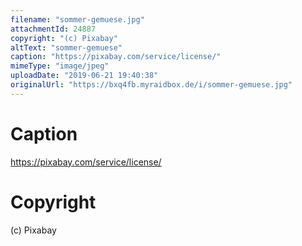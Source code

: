 ```yaml
---
filename: "sommer-gemuese.jpg"
attachmentId: 24887
copyright: "(c) Pixabay"
altText: "sommer-gemuese"
caption: "https://pixabay.com/service/license/"
mimeType: "image/jpeg"
uploadDate: "2019-06-21 19:40:38"
originalUrl: "https://bxq4fb.myraidbox.de/i/sommer-gemuese.jpg"
---
```


# Caption

https://pixabay.com/service/license/

# Copyright

(c) Pixabay
